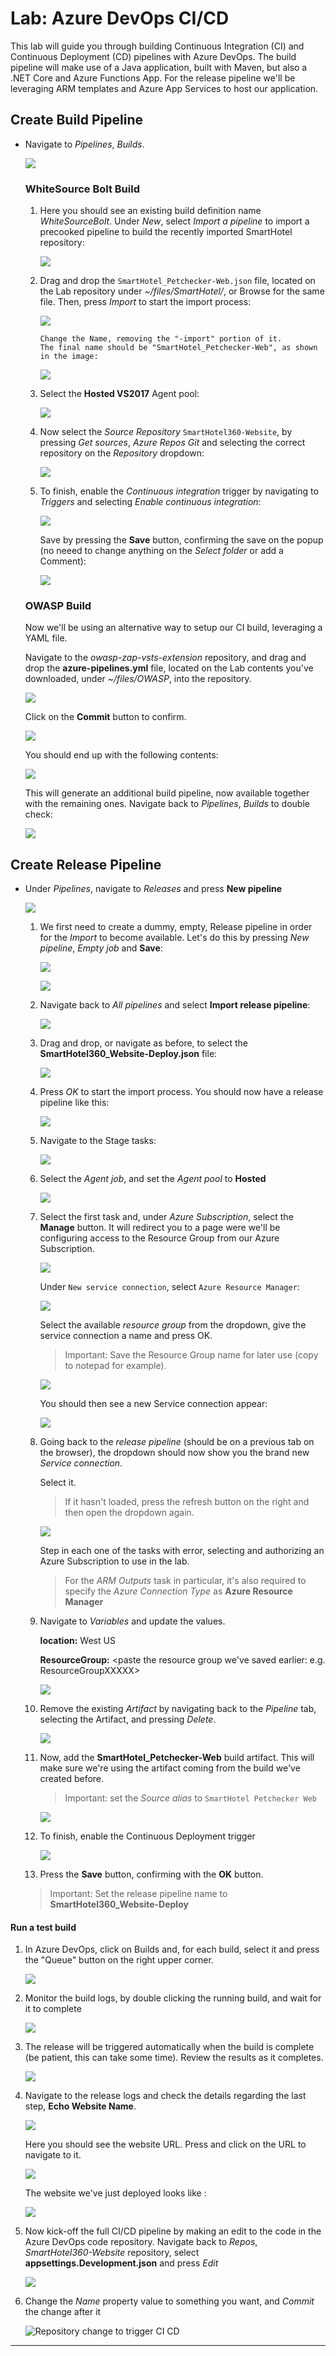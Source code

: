 <a name="CICD"></a>
# Lab: Azure DevOps CI/CD

This lab will guide you through building Continuous Integration (CI) and Continuous Deployment (CD) pipelines with Azure DevOps. The build pipeline will make use of a Java application, built with Maven, but also a .NET Core and Azure Functions App.
For the release pipeline we'll be leveraging ARM templates and Azure App Services to host our application.

## Create Build Pipeline

* Navigate to *Pipelines*, *Builds*.

    ![](img/AzureDevOpsLab-Builds-01.png)

    ### WhiteSource Bolt Build
    1. Here you should see an existing build definition name *WhiteSourceBolt*.
    Under *New*, select *Import a pipeline* to import a precooked pipeline to build the recently imported SmartHotel repository:

        ![](img/AzureDevOpsLab-Builds-02.png)
        
    2. Drag and drop the `SmartHotel_Petchecker-Web.json` file, located on the Lab repository under *~/files/SmartHotel/*, or Browse for the same file. Then, press *Import* to start the import process:

        ![](img/AzureDevOpsLab-Builds-03.png)

        ```
        Change the Name, removing the "-import" portion of it.
        The final name should be "SmartHotel_Petchecker-Web", as shown in the image:
        ``` 

        ![](img/AzureDevOpsLab-Builds-031.png)
    
    3. Select the **Hosted VS2017** Agent pool:

        ![](img/AzureDevOpsLab-Builds-04.png)
  
    4. Now select the *Source Repository* `SmartHotel360-Website`, by pressing *Get sources*, *Azure Repos Git* and selecting the correct repository on the *Repository* dropdown:

        ![](img/AzureDevOpsLab-Builds-05.png)

    5. To finish, enable the *Continuous integration* trigger by navigating to *Triggers* and selecting *Enable continuous integration*:

        ![](img/AzureDevOpsLab-Builds-trigger.png)

        Save by pressing the **Save** button, confirming the save on the popup (no neeed to change anything on the *Select folder* or add a Comment):

        ![](img/Save.png)

    ### OWASP Build
    
    Now we'll be using an alternative way to setup our CI build, leveraging a YAML file.

    Navigate to the *owasp-zap-vsts-extension* repository, and drag and drop the **azure-pipelines.yml** file, located on the Lab contents you've downloaded, under *~/files/OWASP*, into the repository.

    ![](img/OWASP-pipeline-dragdrop.png)

    Click on the **Commit** button to confirm.

    ![](img/OwaspBuildConfirmCommit.png)

    You should end up with the following contents:

    ![](img/OWASP-pipeline.png)

    This will generate an additional build pipeline, now available together with the remaining ones.
    Navigate back to *Pipelines*, *Builds* to double check:

    ![](img/BuildListAfterImports.png)


## Create Release Pipeline

* Under *Pipelines*, navigate to *Releases* and press **New pipeline**

    ![](img/AzureDevOpsLab-Releases-01.png)

    1. We first need to create a dummy, empty, Release pipeline in order for the *Import* to become available. 
    Let's do this by pressing *New pipeline*, *Empty job* and **Save**:

        ![](img/AzureDevOpsLab-Releases-02.png)

        ![](img/AzureDevOpsLab-Releases-04.png)

    2. Navigate back to *All pipelines* and select **Import release pipeline**:

        ![](img/AzureDevOpsLab-Releases-05.png)

    3. Drag and drop, or navigate as before, to select the **SmartHotel360_Website-Deploy.json** file:

        ![](img/AzureDevOpsLab-Releases-06.png)

    4. Press *OK* to start the import process. You should now have a release pipeline like this:

        ![](img/AzureDevOpsLab-Releases-07.png)

    5. Navigate to the Stage tasks:

        ![](img/AzureDevOpsLab-Releases-08.png)

    6. Select the *Agent job*, and set the *Agent pool* to **Hosted**

        ![](img/ReleasePipeline_SetAgentPool.png)

    7. Select the first task and, under *Azure Subscription*, select the **Manage** button.
    It will redirect you to a page were we'll be configuring access to the Resource Group from our Azure Subscription.

        ![](img/AzureDevOpsLab-Releases-09.png)

        Under `New service connection`, select `Azure Resource Manager`:

        ![](img/ServiceConnections.png)

        Select the available *resource group* from the dropdown, give the service connection a name and press OK.

        > Important: Save the Resource Group name for later use (copy to notepad for example).

        ![](img/ServiceConnectionConfig.png)

        You should then see a new Service connection appear:

        ![](img/ServiceConnectionFinish.png)

 
    8. Going back to the *release pipeline* (should be on a previous tab on the browser), the dropdown should now show you the brand new *Service connection*.

        Select it.
        > If it hasn't loaded, press the refresh button on the right and then open the dropdown again.

        ![](img/AzureSubscriptionAvailable.png)


        Step in each one of the tasks with error, selecting and authorizing an Azure Subscription to use in the lab. 

        > For the *ARM Outputs* task in particular, it's also required to specify the *Azure Connection Type* as **Azure Resource Manager**

    9. Navigate to *Variables* and update the values.

        **location:** West US

        **ResourceGroup:** <paste the resource group we've saved earlier: e.g. ResourceGroupXXXXX>

        ![](img/VariablesUpdate.png)

    10. Remove the existing *Artifact* by navigating back to the *Pipeline* tab, selecting the Artifact, and pressing *Delete*.

        ![](img/RemoveArtifact.png)

    11. Now, add the **SmartHotel_Petchecker-Web** build artifact. This will make sure we're using the artifact coming from the build we've created before.

        > Important: set the *Source alias* to `SmartHotel Petchecker Web`

        ![](img/AddArtifact.png)

    12. To finish, enable the Continuous Deployment trigger

        ![](img/AzureDevOpsLab-Releases-trigger.png)

    13. Press the **Save** button, confirming with the **OK** button.
    > Important: Set the release pipeline name to **SmartHotel360_Website-Deploy**


#### Run a test build

1. In Azure DevOps, click on Builds and, for each build, select it and press the "Queue" button on the right upper corner.

    ![](img/TestQueueBuilds.png)

2. Monitor the build logs, by double clicking the running build, and wait for it to complete

   ![](img/AzureDevOpsLab-Builds-Run-end.png)

3. The release will be triggered automatically when the build is complete (be patient, this can take some time). Review the results as it completes. 

   ![](img/AzureDevOpsLab-Releases-Run-executing.png)

4. Navigate to the release logs and check the details regarding the last step, **Echo Website Name**.

   ![](img/AzureDevOpsLab-Releases-CheckOutput-deploytask.png)

    Here you should see the website URL. Press <Ctrl> and click on the URL to navigate to it.

    ![](img/AzureDevOpsLab-Releases-CheckOutput-1.png)

    The website we've just deployed looks like :

    ![](img/AzureDevOpsLab-Releases-CheckOutput-site.png)


7. Now kick-off the full CI/CD pipeline by making an edit to the  code in the Azure DevOps code repository.
Navigate back to *Repos*, *SmartHotel360-Website* repository, select **appsettings.Development.json** and press *Edit*

    ![](img/AzureDevOpsLab-Repo-edit.png)

8. Change the *Name* property value to something you want, and *Commit* the change after it

    ![Repository change to trigger CI CD](img/AzureDevOpsLab-Repo-commit.png)


*********